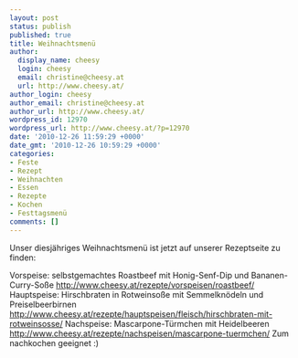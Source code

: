 ```yaml
---
layout: post
status: publish
published: true
title: Weihnachtsmenü
author:
  display_name: cheesy
  login: cheesy
  email: christine@cheesy.at
  url: http://www.cheesy.at/
author_login: cheesy
author_email: christine@cheesy.at
author_url: http://www.cheesy.at/
wordpress_id: 12970
wordpress_url: http://www.cheesy.at/?p=12970
date: '2010-12-26 11:59:29 +0000'
date_gmt: '2010-12-26 10:59:29 +0000'
categories:
- Feste
- Rezept
- Weihnachten
- Essen
- Rezepte
- Kochen
- Festtagsmenü
comments: []
---
```

<!--:de-->Unser diesjähriges Weihnachtsmenü ist jetzt auf unserer Rezeptseite zu finden:
Vorspeise: selbstgemachtes Roastbeef mit Honig-Senf-Dip und Bananen-Curry-Soße
http://www.cheesy.at/rezepte/vorspeisen/roastbeef/
Hauptspeise: Hirschbraten in Rotweinsoße mit Semmelknödeln und Preiselbeerbirnen
http://www.cheesy.at/rezepte/hauptspeisen/fleisch/hirschbraten-mit-rotweinsosse/
Nachspeise: Mascarpone-Türmchen mit Heidelbeeren
http://www.cheesy.at/rezepte/nachspeisen/mascarpone-tuermchen/
Zum nachkochen geeignet :)
